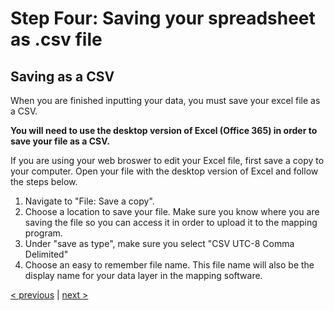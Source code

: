 # Step Four: Saving your spreadsheet as .csv file

## Saving as a CSV

When you are finished inputting your data, you must save your excel file as a CSV.

**You will need to use the desktop version of Excel (Office 365) in order to save your file as a CSV.**

If you are using your web broswer to edit your Excel file, first save a copy to your computer. Open your file with the desktop version of Excel and follow the steps below.

1. Navigate to "File: Save a copy".
2. Choose a location to save your file. Make sure you know where you are saving the file so you can access it in order to upload it to the mapping program.
3. Under "save as type", make sure you select "CSV UTC-8 Comma Delimited"
4. Choose an easy to remember file name. This file name will also be the display name for your data layer in the mapping software.

[< previous](03-add-coordinates.md) | [next >](05-import-data.md)
